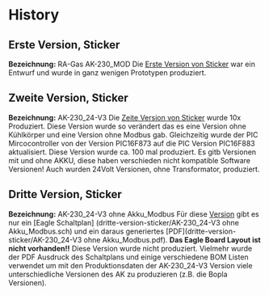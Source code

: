# History
## Erste Version, Sticker
**Bezeichnung:** RA-Gas AK-230_MOD
Die [Erste Version von Sticker](erste-version-sticker/) war ein Entwurf und wurde in ganz wenigen Prototypen produziert.

## Zweite Version, Sticker
**Bezeichnung:** AK-230_24-V3
Die [Zeite Version von Sticker](zweite-version-sticker/) wurde 10x Produziert. Diese Version wurde so verändert das es eine Version ohne Kühlkörper und eine Version ohne Modbus gab. Gleichzeitig wurde der PIC Mircocontroller von der Version PIC16F873 auf die PIC Version PIC16F883 aktualisiert.
Diese Version wurde ca. 100 mal produziert. Es gitb Versionen mit und ohne AKKU, diese haben verschieden nicht kompatible Software Versionen!
Auch wurden 24Volt Versionen, ohne Transformator, produziert.

## Dritte Version, Sticker
**Bezeichnung:** AK-230_24-V3 ohne Akku_Modbus
Für diese [Version](dritte-version-sticker) gibt es nur ein [Eagle Schaltplan] (dritte-version-sticker/AK-230_24-V3 ohne Akku_Modbus.sch) und ein daraus generiertes [PDF](dritte-version-sticker/AK-230_24-V3 ohne Akku_Modbus.pdf).
**Das Eagle Board Layout ist nicht vorhanden!!**
Diese Version wurde nicht produziert. Vielmehr wurde der PDF Ausdruck des Schaltplans und einige verschiedene BOM Listen verwendet um mit den Produktionsdaten der AK-230_24-V3 Version viele unterschiedliche Versionen des AK zu produzieren (z.B. die Bopla Versionen).
